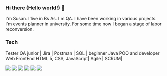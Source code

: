 ### Hi there (Hello world!) 👋

I'm Susan. I'live in Bs As.
I'm QA. I have been working in various projects.
I'm events planner in university.
For some time now I began a stage of labor reconversion.



### Tech
Tester QA junior | Jira | Postman | SQL | beginner Java POO and developer Web FrontEnd HTML 5, CSS, JavaScript| Agile | SCRUM|
<div>
<img src="https://www.ambient-it.net/wp-content/uploads/2022/04/Logo-Jira-200x175-2.png.webp"> 
<img src="https://mms.businesswire.com/media/20230322005274/en/761650/2/postman-logo-vert-2018.jpg">
<img src="https://cdn6.aptoide.com/imgs/0/6/7/067e6dc5c72baf42e68a81b65b20ae65_icon.png?w=128">
<img src="https://telum.umc.edu.dz/pluginfile.php/36285/course/overviewfiles/logopoojava.png">
<img src="https://www.cursosgis.com/wp-content/uploads/2017/06/lenguajes_1.png">
<img src="https://leccionamexico.b-cdn.net/wp-content/uploads/2021/05/agile.jpg">
  
</div>

